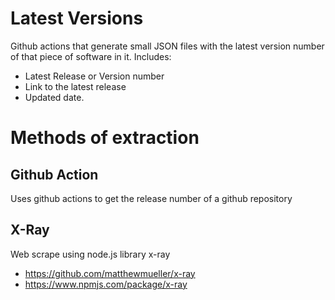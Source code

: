 
# Latest Versions

Github actions that generate small JSON files with the latest version number of that piece of software in it.
Includes:

- Latest Release or Version number
- Link to the latest release
- Updated date.


# Methods of extraction

## Github Action 
Uses github actions to get the release number of a github repository

## X-Ray 
Web scrape using node.js library x-ray
- https://github.com/matthewmueller/x-ray
- https://www.npmjs.com/package/x-ray
